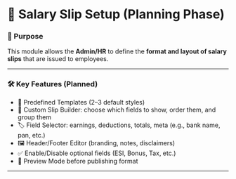 # 🧾 Salary Slip Setup (Planning Phase)

### 🎯 Purpose

This module allows the **Admin/HR** to define the **format and layout of salary slips** that are issued to employees.

---

### 🛠️ Key Features (Planned)

* 📄 Predefined Templates (2–3 default styles)
* 🎨 Custom Slip Builder: choose which fields to show, order them, and group them
* 🏷️ Field Selector: earnings, deductions, totals, meta (e.g., bank name, pan, etc.)
* 🖼️ Header/Footer Editor (branding, notes, disclaimers)
* ✅ Enable/Disable optional fields (ESI, Bonus, Tax, etc.)
* 🧪 Preview Mode before publishing format

---